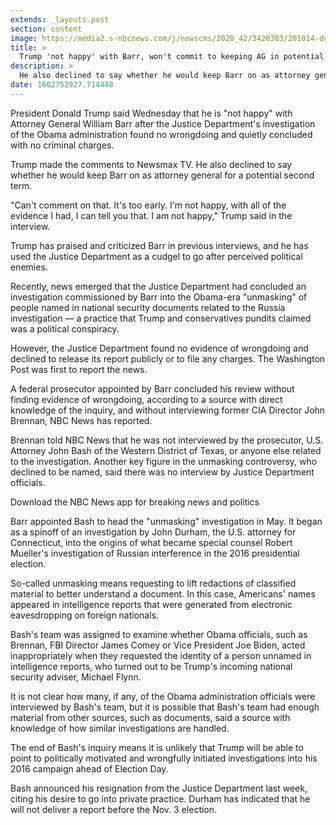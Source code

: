 ```yaml
--- 
extends: _layouts.post 
section: content 
image: https://media2.s-nbcnews.com/j/newscms/2020_42/3420303/201014-donald-trump-bill-barr-ac-940p_7a76260149ecb50bdd6527d492d34205.nbcnews-fp-1200-630.jpg 
title: > 
  Trump 'not happy' with Barr, won't commit to keeping AG in potential second term 
description: > 
  He also declined to say whether he would keep Barr on as attorney general for a potential second term.Trump has praised and criticized Barr in previous interviews, and he has used the Justice Department as a cudgel to go after perceived political enemies.Another key figure in the unmasking controversy, who declined to be named, said there was no interview by Justice Department officials.Download the NBC News app for breaking news and politicsBarr appointed Bash to head the "unmasking" investigation in May.Bash announced his resignation from the Justice Department last week, citing his desire to go into private practice. 
date: 1602752927.714448 
--- 
```

President Donald Trump said Wednesday that he is "not happy" with Attorney General William Barr after the Justice Department's investigation of the Obama administration found no wrongdoing and quietly concluded with no criminal charges.

Trump made the comments to Newsmax TV. He also declined to say whether he would keep Barr on as attorney general for a potential second term.

"Can't comment on that. It's too early. I'm not happy, with all of the evidence I had, I can tell you that. I am not happy," Trump said in the interview.

Trump has praised and criticized Barr in previous interviews, and he has used the Justice Department as a cudgel to go after perceived political enemies.

Recently, news emerged that the Justice Department had concluded an investigation commissioned by Barr into the Obama-era "unmasking" of people named in national security documents related to the Russia investigation — a practice that Trump and conservatives pundits claimed was a political conspiracy.

However, the Justice Department found no evidence of wrongdoing and declined to release its report publicly or to file any charges. The Washington Post was first to report the news.

A federal prosecutor appointed by Barr concluded his review without finding evidence of wrongdoing, according to a source with direct knowledge of the inquiry, and without interviewing former CIA Director John Brennan, NBC News has reported.

Brennan told NBC News that he was not interviewed by the prosecutor, U.S. Attorney John Bash of the Western District of Texas, or anyone else related to the investigation. Another key figure in the unmasking controversy, who declined to be named, said there was no interview by Justice Department officials.

Download the NBC News app for breaking news and politics

Barr appointed Bash to head the "unmasking" investigation in May. It began as a spinoff of an investigation by John Durham, the U.S. attorney for Connecticut, into the origins of what became special counsel Robert Mueller's investigation of Russian interference in the 2016 presidential election.

So-called unmasking means requesting to lift redactions of classified material to better understand a document. In this case, Americans' names appeared in intelligence reports that were generated from electronic eavesdropping on foreign nationals.

Bash's team was assigned to examine whether Obama officials, such as Brennan, FBI Director James Comey or Vice President Joe Biden, acted inappropriately when they requested the identity of a person unnamed in intelligence reports, who turned out to be Trump's incoming national security adviser, Michael Flynn.

It is not clear how many, if any, of the Obama administration officials were interviewed by Bash's team, but it is possible that Bash's team had enough material from other sources, such as documents, said a source with knowledge of how similar investigations are handled.

The end of Bash's inquiry means it is unlikely that Trump will be able to point to politically motivated and wrongfully initiated investigations into his 2016 campaign ahead of Election Day.

Bash announced his resignation from the Justice Department last week, citing his desire to go into private practice. Durham has indicated that he will not deliver a report before the Nov. 3 election.